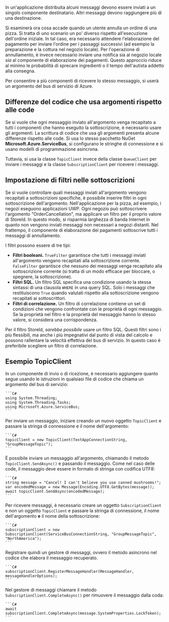 In un'applicazione distribuita alcuni messaggi devono essere inviati a un singolo componente destinatario. Altri messaggi devono raggiungere più di una destinazione.

Si esaminerà ora cosa accade quando un utente annulla un ordine di una pizza. Si tratta di uno scenario un po' diverso rispetto all'esecuzione dell'ordine iniziale. In tal caso, era necessario attendere l'elaborazione del pagamento per inviare l'ordine per i passaggi successivi (ad esempio la preparazione e la cottura nel negozio locale). Per l'operazione di annullamento, è invece necessario inviare una notifica sia al negozio locale *sia* al componente di elaborazione dei pagamenti. Questo approccio riduce al minimo le probabilità di sprecare ingredienti o il tempo dell'autista addetto alla consegna.

Per consentire a più componenti di ricevere lo stesso messaggio, si userà un argomento del bus di servizio di Azure.

## <a name="how-code-that-uses-topics-differs-from-queues"></a>Differenze del codice che usa argomenti rispetto alle code

Se si vuole che ogni messaggio inviato all'argomento venga recapitato a tutti i componenti che hanno eseguito la sottoscrizione, è necessario usare gli argomenti. La scrittura di codice che usa gli argomenti presenta alcune differenze rispetto alle code. Si usa lo stesso pacchetto NuGet **Microsoft.Azure.ServiceBus**, si configurano le stringhe di connessione e si usano modelli di programmazione asincrona.

Tuttavia, si usa la classe `TopicClient` invece della classe `QueueClient` per inviare i messaggi e la classe `SubscriptionClient` per ricevere i messaggi.

## <a name="setting-filters-on-subscriptions"></a>Impostazione di filtri nelle sottoscrizioni

Se si vuole controllare quali messaggi inviati all'argomento vengono recapitati a sottoscrizioni specifiche, è possibile inserire filtri in ogni sottoscrizione dell'argomento. Nell'applicazione per la pizza, ad esempio, i negozi eseguono applicazioni UWP. Ogni negozio può sottoscrivere l'argomento "OrderCancellation", ma applicare un filtro per il proprio valore di StoreId. In questo modo, si risparmia larghezza di banda Internet in quanto non vengono inviati messaggi non necessari a negozi distanti. Nel frattempo, il componente di elaborazione dei pagamenti sottoscrive tutti i messaggi di annullamento.

I filtri possono essere di tre tipi:

- **Filtri booleani.** `TrueFilter` garantisce che tutti i messaggi inviati all'argomento vengano recapitati alla sottoscrizione corrente. `FalseFilter` garantisce che nessuno dei messaggi venga recapitato alla sottoscrizione corrente (si tratta di un modo efficace per bloccare, o spegnere, la sottoscrizione).
- **Filtri SQL.** Un filtro SQL specifica una condizione usando la stessa sintassi di una clausola `WHERE` in una query SQL. Solo i messaggi che restituiscono `True` quando valutati rispetto alla sottoscrizione vengono recapitati ai sottoscrittori.
- **Filtri di correlazione.** Un filtro di correlazione contiene un set di condizioni che vengono confrontate con le proprietà di ogni messaggio. Se la proprietà nel filtro e la proprietà del messaggio hanno lo stesso valore, si considera una corrispondenza.

Per il filtro StoreId, *sarebbe possibile* usare un filtro SQL. Questi filtri sono i più flessibili, ma anche i più impegnativi dal punto di vista del calcolo e possono rallentare la velocità effettiva del bus di servizio. In questo caso è preferibile scegliere un filtro di correlazione. 

## <a name="topicclient-example"></a>Esempio TopicClient

In un componente di invio o di ricezione, è necessario aggiungere quanto segue usando le istruzioni in qualsiasi file di codice che chiama un argomento del bus di servizio:

    ```C#
    using System.Threading;
    using System.Threading.Tasks;
    using Microsoft.Azure.ServiceBus;
    ```

Per inviare un messaggio, iniziare creando un nuovo oggetto `TopicClient` e passare la stringa di connessione e il nome dell'argomento:

    ```C#
    topicClient = new TopicClient(TextAppConnectionString, "GroupMessageTopic");
    ```

È possibile inviare un messaggio all'argomento, chiamando il metodo `TopicClient.SendAsync()` e passando il messaggio. Come nel caso delle code, il messaggio deve essere in formato di stringa con codifica UTF8:

    ```C#
    string message = "Cancel! I can't believe you use canned mushrooms!";
    var encodedMessage = new Message(Encoding.UTF8.GetBytes(message));
    await topicClient.SendAsync(encodedMessage);
    ```

Per ricevere messaggi, è necessario creare un oggetto `SubscriptionClient` e non un oggetto `TopicClient` e passare la stringa di connessione, il nome dell'argomento **e** il nome della sottoscrizione:

    ```C#
    subscriptionClient = new SubscriptionClient(ServiceBusConnectionString, "GroupMessageTopic", "NorthAmerica");
    ```

Registrare quindi un gestore di messaggi, ovvero il metodo asincrono nel codice che elabora il messaggio recuperato.

    ```C#
    subscriptionClient.RegisterMessageHandler(MessageHandler, messageHandlerOptions);
    ```

Nel gestore di messaggi chiamare il metodo `SubscriptionClient.CompleteAsync()` per rimuovere il messaggio dalla coda:

    ```C#
    await subscriptionClient.CompleteAsync(message.SystemProperties.LockToken);
    ```